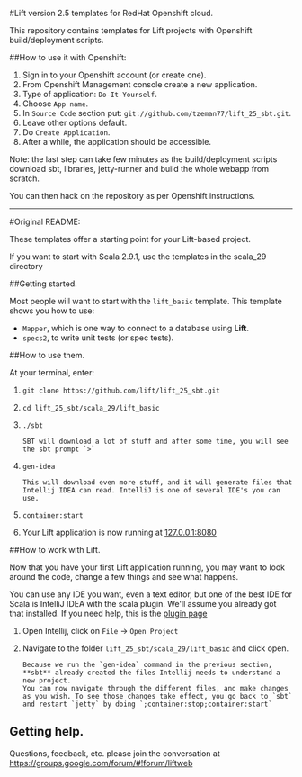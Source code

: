 #Lift version 2.5 templates for RedHat Openshift cloud.

This repository contains templates for Lift projects with Openshift build/deployment scripts.

##How to use it with Openshift:

1. Sign in to your Openshift account (or create one).
2. From Openshift Management console create a new application.
3. Type of application: `Do-It-Yourself`.
4. Choose `App name`.
5. In `Source Code` section put: `git://github.com/tzeman77/lift_25_sbt.git`.
6. Leave other options default.
7. Do `Create Application`.
8. After a while, the application should be accessible.

Note: the last step can take few minutes as the build/deployment scripts download sbt, libraries, jetty-runner and build the whole webapp from scratch.

You can then hack on the repository as per Openshift instructions.

------------------------------------------------------------------------------------

#Original README:

These templates offer a starting point for your Lift-based project.

If you want to start with Scala 2.9.1, use the templates in the scala_29 directory

##Getting started.

Most people will want to start with the `lift_basic` template. This template shows you how to use:

* `Mapper`, which is one way to connect to a database using **Lift**.
* `specs2`, to write unit tests (or spec tests).

##How to use them.

At your terminal, enter:

1. `git clone https://github.com/lift/lift_25_sbt.git`
2. `cd lift_25_sbt/scala_29/lift_basic`
3. `./sbt`
       
       SBT will download a lot of stuff and after some time, you will see the sbt prompt `>`
4. `gen-idea`

       This will download even more stuff, and it will generate files that Intellij IDEA can read. IntelliJ is one of several IDE's you can use.
5. `container:start`
6. Your Lift application is now running at [127.0.0.1:8080](http://127.0.0.1:8080)
 
 
##How to work with Lift.

Now that you have your first Lift application running, you may want to look around the code, change a few things and see what happens.

You can use any IDE you want, even a text editor, but one of the best IDE for Scala is IntelliJ IDEA with the scala plugin. We'll assume you already got that installed. If you need help, this is the [plugin page](http://confluence.jetbrains.net/display/SCA/Scala+Plugin+for+IntelliJ+IDEA)
 
1. Open Intellij, click on `File` -> `Open Project`
2. Navigate to the folder `lift_25_sbt/scala_29/lift_basic` and click open.

       Because we run the `gen-idea` command in the previous section, **sbt** already created the files Intellij needs to understand a new project.
       You can now navigate through the different files, and make changes as you wish. To see those changes take effect, you go back to `sbt` and restart `jetty` by doing `;container:stop;container:start`

## Getting help.     

Questions, feedback, etc. please join the conversation at https://groups.google.com/forum/#!forum/liftweb
